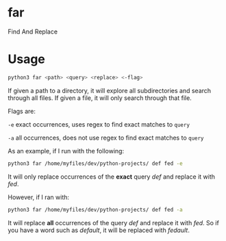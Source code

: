 # far
Find And Replace

# Usage
```bash
python3 far <path> <query> <replace> <-flag>
```

If given a path to a directory, it will explore all subdirectories and search through all files. If given a file, it will only search through that file.

Flags are:

`-e` exact occurrences, uses regex to find exact matches to `query`

`-a` all occurrences, does not use regex to find exact matches to `query`

As an example, if I run with the following:

```bash
python3 far /home/myfiles/dev/python-projects/ def fed -e
```

It will only replace occurrences of the **exact** query _def_ and replace it with _fed_.

However, if I ran with:

```bash
python3 far /home/myfiles/dev/python-projects/ def fed -a
```

It will replace **all** occurrences of the query _def_ and replace it with _fed_. So if you have a word such as _default_, it will be replaced with _fedault_.
